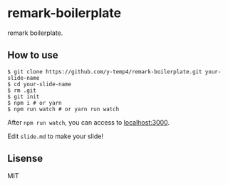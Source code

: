 # remark-boilerplate

remark boilerplate.

## How to use

```shell
$ git clone https://github.com/y-temp4/remark-boilerplate.git your-slide-name
$ cd your-slide-name
$ rm .git
$ git init
$ npm i # or yarn
$ npm run watch # or yarn run watch
```

After `npm run watch`, you can access to [localhost:3000](http://localhost:3000/).

Edit `slide.md` to make your slide!

## Lisense

MIT
